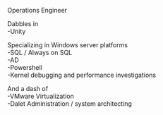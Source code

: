 Operations Engineer

Dabbles in  
-Unity  


Specializing in Windows server platforms  
-SQL / Always on SQL  
-AD  
-Powershell  
-Kernel debugging and performance investigations

And a dash of  
-VMware Virtualization  
-Dalet Administration / system architecting  

<!---
coro-bot/coro-bot is a ✨ special ✨ repository because its `README.md` (this file) appears on your GitHub profile.
You can click the Preview link to take a look at your changes.
--->
